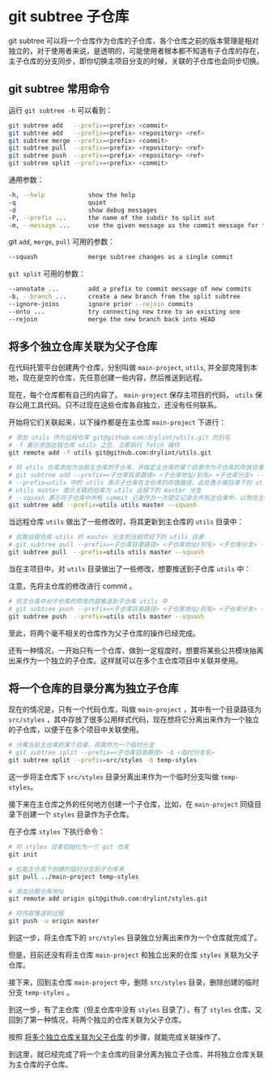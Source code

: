 # git subtree 子仓库

git subtree 可以将一个仓库作为仓库的子仓库，各个仓库之前的版本管理是相对独立的，对于使用者来说，是透明的，可能使用者根本都不知道有子仓库的存在，主子仓库的分支同步，即你切换主项目分支的时候，关联的子仓库也会同步切换。

## git subtree 常用命令

运行 `git subtree -h` 可以看到：

```bash
git subtree add   --prefix=<prefix> <commit>
git subtree add   --prefix=<prefix> <repository> <ref>
git subtree merge --prefix=<prefix> <commit>
git subtree pull  --prefix=<prefix> <repository> <ref>
git subtree push  --prefix=<prefix> <repository> <ref>
git subtree split --prefix=<prefix> <commit>
```

通用参数：

```bash
-h, --help            show the help
-q                    quiet
-d                    show debug messages
-P, --prefix ...      the name of the subdir to split out
-m, --message ...     use the given message as the commit message for the merge commit
```

git `add`, `merge`, `pull` 可用的参数：

```bash
--squash              merge subtree changes as a single commit
```

`git split` 可用的参数：

```bash
--annotate ...        add a prefix to commit message of new commits
-b, --branch ...      create a new branch from the split subtree
--ignore-joins        ignore prior --rejoin commits
--onto ...            try connecting new tree to an existing one
--rejoin              merge the new branch back into HEAD
```

## 将多个独立仓库关联为父子仓库

在代码托管平台创建两个仓库，分别叫做 `main-project`, `utils`, 并全部克隆到本地，现在是空的仓库，先任意创建一些内容，然后推送到远程。

现在，每个仓库都有自己的内容了。 `main-project` 保存主项目的代码， `utils` 保存公用工具代码。只不过现在这些仓库各自独立，还没有任何联系。

开始将它们关联起来，以下操作都是在主仓库 `main-project` 下进行：

```bash
# 添加 utils 作为远程仓库 git@github.com:drylint/utils.git 的别名
# -f 表示添加远程仓库 utils 之后，立即执行 fetch 操作
git remote add -f utils git@github.com:drylint/utils.git

# 将 utils 仓库添加为当前主仓库的子仓库，并指定主仓库的某个目录作为子仓库的存放目录
# git subtree add --prefix=<子仓库目录路径> <子仓库地址/别名> <子仓库分支> --squash
# --prefix=utils 中的 utils 表示子仓库在主仓库的存放路径，此处表示根目录下的 utils 目录
# utils master 表示关联的仓库为 utils 远程下的 master 分支
# --squash 表示将子仓库中所有 commit 记录作为一次提交记录合并到主仓库中，以免在主仓库产生多条提交记录
git subtree add --prefix=utils utils master --squash
```

当远程仓库 `utils` 做出了一些修改时，将其更新到主仓库的 `utils` 目录中：

```bash
# 拉取远程仓库 utils 的 master 分支到当前项目下的 utils 目录
# git subtree pull --prefix=<子仓库目录路径> <子仓库地址/别名> <子仓库分支> --squash
git subtree pull  --prefix=utils utils master --squash
```

当在主项目中，对 `utils` 目录做出了一些修改，想要推送到子仓库 `utils` 中：

注意，先将主仓库的修改进行 commit 。

```bash
# 将主仓库中对子仓库的修改内容推送到子仓库 utils 中
# git subtree push --prefix=<子仓库目录路径> <子仓库地址/别名> <子仓库分支> --squash
git subtree push  --prefix=utils utils master --squash
```

至此，将两个毫不相关的仓库作为父子仓库的操作已经完成。

还有一种情况，一开始只有一个仓库，做到一定程度时，想要将某些公共模块抽离出来作为一个独立的子仓库。这样就可以在多个主仓库项目中关联并使用。

## 将一个仓库的目录分离为独立子仓库

现在的情况是，只有一个代码仓库，叫做 `main-project` ，其中有一个目录路径为 `src/styles` ，其中存放了很多公用样式代码，现在想将它分离出来作为一个独立的子仓库，以便于在多个项目中关联使用。

```bash
# 分离当前主仓库的某个目录，将其作为一个临时分支
# git subtree split --prefix=<子仓库目录路径> -b <临时分支名>
git subtree split --prefix=src/styles -b temp-styles
```

这一步将主仓库下 `src/styles` 目录分离出来作为一个临时分支叫做 `temp-styles`。

接下来在主仓库之外的任何地方创建一个子仓库，比如，在 `main-project` 同级目录下创建一个 `styles` 目录作为子仓库。

在子仓库 `styles` 下执行命令：

```bash
# 将 styles 目录初始化为一个 git 仓库
git init

# 拉取主仓库下创建的临时分支到子仓库来
git pull ../main-project temp-styles

# 添加远程仓库地址
git remote add origin git@github.com:drylint/styles.git

# 将内容推送到远程
git push -u origin master
```

到这一步，将主仓库下的 `src/styles` 目录独立分离出来作为一个仓库就完成了。

但是，目前还没有将主仓库 `main-project` 和独立出来的仓库 `styles` 关联为父子仓库。

接下来，回到主仓库 `main-project` 中，删除 `src/styles` 目录，删除创建的临时分支 `temp-styles` 。

到这一步，有了主仓库（但主仓库中没有 `styles` 目录了），有了 `styles` 仓库，又回到了第一种情况，将两个独立的仓库关联为父子仓库。

按照 [将多个独立仓库关联为父子仓库](#将多个独立仓库关联为父子仓库) 的步骤，就能完成关联操作了。

到这里，就已经完成了将一个主仓库的目录分离为独立子仓库，并将独立仓库关联为主仓库的子仓库。
